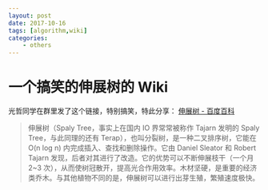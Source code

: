 ```yaml
---
layout: post
date: 2017-10-16
tags: [algorithm,wiki]
categories:
    - others
---
```


# 一个搞笑的伸展树的 Wiki

光哲同学在群里发了这个链接，特别搞笑，特此分享：
[伸展树 - 百度百科](https://baike.baidu.com/history/%E4%BC%B8%E5%B1%95%E6%A0%91/105576656)


> 伸展树（Spaly Tree，事实上在国内 IO 界常常被称作 Tajarn 发明的 Spaly Tree，与此同理的还有 Terap），也叫分裂树，是一种二叉排序树，它能在 O(n log n) 内完成插入、查找和删除操作。它由 Daniel Sleator 和 Robert Tajarn 发现，后者对其进行了改造。它的优势可以不断伸展枝干（一个月 2~3 次），从而使树冠散开，提高光合作用效率。木材坚硬，是重要的经济类乔木。与其他植物不同的是，伸展树可以进行出芽生殖，繁殖速度极快。
